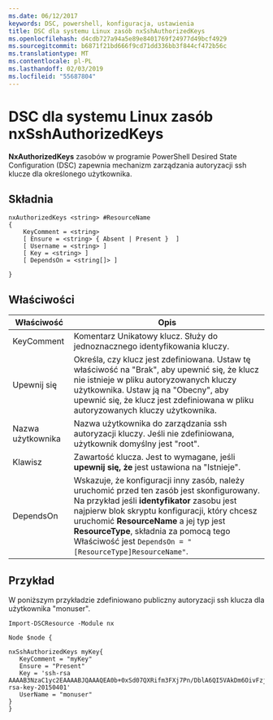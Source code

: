```yaml
---
ms.date: 06/12/2017
keywords: DSC, powershell, konfiguracja, ustawienia
title: DSC dla systemu Linux zasób nxSshAuthorizedKeys
ms.openlocfilehash: d4cdb727a94a5e89e8401769f24977d49bcf4929
ms.sourcegitcommit: b6871f21bd666f9cd71dd336bb3f844cf472b56c
ms.translationtype: MT
ms.contentlocale: pl-PL
ms.lasthandoff: 02/03/2019
ms.locfileid: "55687804"
---
```

# <a name="dsc-for-linux-nxsshauthorizedkeys-resource"></a>DSC dla systemu Linux zasób nxSshAuthorizedKeys

**NxAuthorizedKeys** zasobów w programie PowerShell Desired State Configuration (DSC) zapewnia mechanizm zarządzania autoryzacji ssh klucze dla określonego użytkownika.

## <a name="syntax"></a>Składnia

```
nxAuthorizedKeys <string> #ResourceName
{
    KeyComment = <string>
    [ Ensure = <string> { Absent | Present }  ]
    [ Username = <string> ]
    [ Key = <string> ]
    [ DependsOn = <string[]> ]

}
```

## <a name="properties"></a>Właściwości

|  Właściwość |  Opis |
|---|---|
| KeyComment| Komentarz Unikatowy klucz. Służy do jednoznacznego identyfikowania kluczy.|
| Upewnij się| Określa, czy klucz jest zdefiniowana. Ustaw tę właściwość na "Brak", aby upewnić się, że klucz nie istnieje w pliku autoryzowanych kluczy użytkownika. Ustaw ją na "Obecny", aby upewnić się, że klucz jest zdefiniowana w pliku autoryzowanych kluczy użytkownika.|
| Nazwa użytkownika| Nazwa użytkownika do zarządzania ssh autoryzacji kluczy. Jeśli nie zdefiniowana, użytkownik domyślny jest "root".|
| Klawisz| Zawartość klucza. Jest to wymagane, jeśli **upewnij się, że** jest ustawiona na "Istnieje".|
| DependsOn | Wskazuje, że konfiguracji inny zasób, należy uruchomić przed ten zasób jest skonfigurowany. Na przykład jeśli **identyfikator** zasobu jest najpierw blok skryptu konfiguracji, który chcesz uruchomić **ResourceName** a jej typ jest **ResourceType**, składnia za pomocą tego Właściwość jest `DependsOn = "[ResourceType]ResourceName"`.|

## <a name="example"></a>Przykład

W poniższym przykładzie zdefiniowano publiczny autoryzacji ssh klucza dla użytkownika "monuser".

```
Import-DSCResource -Module nx

Node $node {

nxSshAuthorizedKeys myKey{
   KeyComment = "myKey"
   Ensure = "Present"
   Key = 'ssh-rsa AAAAB3NzaC1yc2EAAAABJQAAAQEA0b+0xSd07QXRifm3FXj7Pn/DblA6QI5VAkDm6OivFzj3U6qGD1VJ6AAxWPCyMl/qhtpRtxZJDu/TxD8AyZNgc8aN2CljN1hOMbBRvH2q5QPf/nCnnJRaGsrxIqZjyZdYo9ZEEzjZUuMDM5HI1LA9B99k/K6PK2Bc1NLivpu7nbtVG2tLOQs+GefsnHuetsRMwo/+c3LtwYm9M0XfkGjYVCLO4CoFuSQpvX6AB3TedUy6NZ0iuxC0kRGg1rIQTwSRcw+McLhslF0drs33fw6tYdzlLBnnzimShMuiDWiT37WqCRovRGYrGCaEFGTG2e0CN8Co8nryXkyWc6NSDNpMzw== rsa-key-20150401'
   UserName = "monuser"
}
}
```